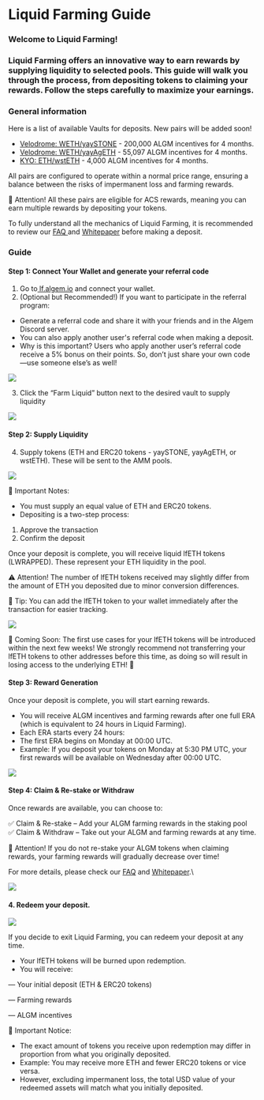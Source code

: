 # Liquid Farming Guide

### **Welcome to Liquid Farming!**

### Liquid Farming offers an innovative way to earn rewards by supplying liquidity to selected pools. This guide will walk you through the process, from depositing tokens to claiming your rewards. Follow the steps carefully to maximize your earnings.

### General information

Here is a list of available Vaults for deposits. New pairs will be added soon!

* [Velodrome: WETH/yaySTONE](https://velodrome.finance/deposit?token0=0x4200000000000000000000000000000000000006\&token1=0x54e86315C03217b76A7466C302245fD10ebEf25A\&type=1\&chain=1868\&factory=0x04625B046C69577EfC40e6c0Bb83CDBAfab5a55F) - 200,000 ALGM incentives for 4 months.
* [Velodrome: WETH/yayAgETH](https://velodrome.finance/deposit?token0=0x4200000000000000000000000000000000000006\&token1=0xda14b3B7aEF494b8c37ed9710d14e44D490316fa\&type=1\&chain=1868\&factory=0x04625B046C69577EfC40e6c0Bb83CDBAfab5a55F) - 55,097 ALGM incentives for 4 months.
* [KYO: ETH/wstETH](https://app.kyo.finance/liquidity/0x7db202708043087cf3f308eb0bf567bbe8d45384) - 4,000 ALGM incentives for 4 months.

All pairs are configured to operate within a normal price range, ensuring a balance between the risks of impermanent loss and farming rewards.

🚨 Attention! All these pairs are eligible for ACS rewards, meaning you can earn multiple rewards by depositing your tokens.

To fully understand all the mechanics of Liquid Farming, it is recommended to review our [FAQ ](https://docs.algem.io/algem-protocol/liquid-lending/faq)and [Whitepaper](https://github.com/AlgemDeFi/White-Paper) before making a deposit.

### Guide

#### Step 1: Connect Your Wallet and generate your referral code

1. Go to[ lf.algem.io](https://lf.algem.io/) and connect your wallet.
2. (Optional but Recommended!) If you want to participate in the referral program:

* Generate a referral code and share it with your friends and in the Algem Discord server.
* You can also apply another user's referral code when making a deposit.
* Why is this important? Users who apply another user’s referral code receive a 5% bonus on their points. So, don’t just share your own code—use someone else’s as well!

![](https://lh7-rt.googleusercontent.com/docsz/AD_4nXfHmT0lqezvSukAW4iFK3-8O5Fs_AiUZO10ItAZf0qEFfCBhxSDbnUoHjsjy2lzIMlJmjoKAClluxu_KyU9vfrUv-BA1yERtJzVum-ThQ7iq1zMsXD-oflfRGOQi2oaaExI5DznBA?key=pF7RjHSc-l04WnS7X6LePsnq)

3. Click the “Farm Liquid” button next to the desired vault to supply liquidity

![](https://lh7-rt.googleusercontent.com/docsz/AD_4nXcwdS-UMKRcGI3VXZ0-BDHSSQdHW9yYnH_N-vK1ga7L2SI77ht1W2ImrJYLOSbDtxpnXqZZ11yM7oGXra2OkE4uzMdoiZWzLPiYUExkwIoF9D3QL0FkyzhA2nFnuG7eAg?key=pF7RjHSc-l04WnS7X6LePsnq)

#### Step 2: Supply Liquidity

4. Supply tokens (ETH and ERC20 tokens - yaySTONE, yayAgETH, or wstETH). These will be sent to the AMM pools.

![](https://lh7-rt.googleusercontent.com/docsz/AD_4nXd6E28KvlY7_03VmKyvfAO_br8mfIEYbXmUIDwgjbaeEMVkzC40UXshFuIP2flJMjaD5H35lc9jl0YpHSN8_ShGKnrq7JEQEmr_VWom6Sg9IMFw1JKQFqzy7R-qfb2gvrc0rDvylA?key=pF7RjHSc-l04WnS7X6LePsnq)

🚨 Important Notes:

* You must supply an equal value of ETH and ERC20 tokens.
* Depositing is a two-step process:

1. Approve the transaction
2. Confirm the deposit

Once your deposit is complete, you will receive liquid lfETH tokens (LWRAPPED). These represent your ETH liquidity in the pool.

⚠️ Attention! The number of lfETH tokens received may slightly differ from the amount of ETH you deposited due to minor conversion differences.

🔹 Tip: You can add the lfETH token to your wallet immediately after the transaction for easier tracking.

![](https://lh7-rt.googleusercontent.com/docsz/AD_4nXcN1lQy9IudSkF-A5p5NvYlQ4AW-Kk1K0SxmDxVb3x0SgIiUTS7xhjv43_yTFqvXLo-O0S5E77pqfMQ46131eanqIRxxwQsC5lEk2JV9Jeynq01VxnylovnuXitrimH7Je1_Jq4sg?key=pF7RjHSc-l04WnS7X6LePsnq)

🚀 Coming Soon: The first use cases for your lfETH tokens will be introduced within the next few weeks! We strongly recommend not transferring your lfETH tokens to other addresses before this time, as doing so will result in losing access to the underlying ETH! 🚨

#### Step 3: Reward Generation

Once your deposit is complete, you will start earning rewards.

* You will receive ALGM incentives and farming rewards after one full ERA (which is equivalent to 24 hours in Liquid Farming).
* Each ERA starts every 24 hours:
* The first ERA begins on Monday at 00:00 UTC.
* Example: If you deposit your tokens on Monday at 5:30 PM UTC, your first rewards will be available on Wednesday after 00:00 UTC.

![](https://lh7-rt.googleusercontent.com/docsz/AD_4nXffRery8U8ZCsZ1g5df5LzY8xk9wMpmliOYPLcOGQWpLR3UWwKvdnqA_yS0RqaxcmAAZF69z2tl6_95s-z0FREYoRFTKLPDlAyYEMf3LrMVlkLx_deVP8Dmw3eusJWZp8YXKaJ4?key=pF7RjHSc-l04WnS7X6LePsnq)

#### Step 4: Claim & Re-stake or Withdraw

Once rewards are available, you can choose to:

✅ Claim & Re-stake – Add your ALGM farming rewards in the staking pool\
✅ Claim & Withdraw – Take out your ALGM and farming rewards at any time.

🚨 Attention! If you do not re-stake your ALGM tokens when claiming rewards, your farming rewards will gradually decrease over time!

For more details, please check our [FAQ](https://docs.algem.io/algem-protocol/liquid-lending/faq) and [Whitepaper](https://github.com/AlgemDeFi/White-Paper).\


![](https://lh7-rt.googleusercontent.com/docsz/AD_4nXfuWMXXwE1tCXuUQY8y_lUgs4poa9A2gjDtYU3oT-leGT-JpHLf9zyVP88MykaZ_F339J00ntEcy9s8K9i3aqA2lH8vxxs_hW_fuOVhAZLUDr72IfX3uSllYXW36KsJzVU0wO1j1A?key=pF7RjHSc-l04WnS7X6LePsnq)

#### 4. Redeem your deposit.

![](https://lh7-rt.googleusercontent.com/docsz/AD_4nXefoY7mjH_xTdjtUtl43SBLcfyzcHoY1Moh2K9VMSM_PDP12wNpjN-8-fSGIivSoxH2GMTe5Onfpu6nsntGKKWdcLGsdnnh3ST7QPc7rwPfS2nGhPa3m7eCpXNWC9yzB6T6QD7a1w?key=pF7RjHSc-l04WnS7X6LePsnq)

If you decide to exit Liquid Farming, you can redeem your deposit at any time.

* Your lfETH tokens will be burned upon redemption.
* You will receive:

— Your initial deposit (ETH & ERC20 tokens)

— Farming rewards

— ALGM incentives

🚨 Important Notice:

* The exact amount of tokens you receive upon redemption may differ in proportion from what you originally deposited.
* Example: You may receive more ETH and fewer ERC20 tokens or vice versa.
* However, excluding impermanent loss, the total USD value of your redeemed assets will match what you initially deposited.
